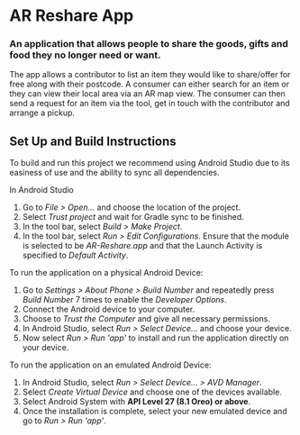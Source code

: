# AR Reshare App

### An application that allows people to share the goods, gifts and food they no longer need or want.

The app allows a contributor to list an item they would like to share/offer for free along with their postcode. A consumer can either search for an item or they can view their local area via an AR map view. The consumer can then send a request for an item via the tool, get in touch with the contributor and arrange a pickup.

## Set Up and Build Instructions
To build and run this project we recommend using Android Studio due to its easiness of use and the ability to sync all dependencies.

In Android Studio
1. Go to *File > Open...* and choose the location of the project.
2. Select *Trust project* and wait for Gradle sync to be finished.
3. In the tool bar, select *Build > Make Project*.
4. In the tool bar, select *Run > Edit Configurations*. Ensure that the module is selected to be *AR-Reshare.app* and that the Launch Activity is specified to *Default Activity*.

To run the application on a physical Android Device:
1. Go to *Settings > About Phone > Build Number* and repeatedly press *Build Number* 7 times to enable the *Developer Options*.
2. Connect the Android device to your computer.
3. Choose to *Trust the Computer* and give all necessary permissions.
4. In Android Studio, select *Run > Select Device...* and choose your device.
5. Now select *Run > Run 'app'* to install and run the application directly on your device.

To run the application on an emulated Android Device:
1. In Android Studio, select *Run > Select Device... > AVD Manager*.
2. Select *Create Virtual Device* and choose one of the devices available. 
3. Select Android System with **API Level 27 (8.1 Oreo) or above**.
4. Once the installation is complete, select your new emulated device and go to *Run > Run 'app'*.
